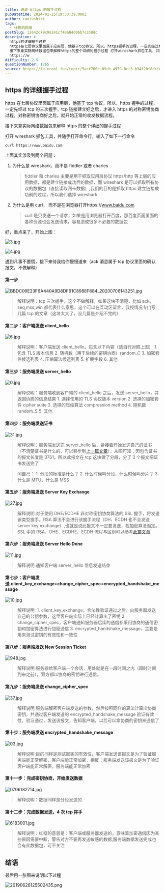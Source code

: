 ```yaml
---
title: 说说 https 的握手过程
pubDatetime: 2024-01-25T19:53:39.000Z
author: caorushizi
tags:
  - 计算机网络
postSlug: 12642c79c98241cf40a84d0bb7c358dc
description: >-
  https的详细握手过程
  https在七层协议里面属于应用层，他基于tcp协议，所以，https握手的过程，一定先经过tcp的三次握手，tcp链接建立好之后，才进入https的对称密钥协商过程，对称密钥协商好之后，就开始正常的收发数据流程。
  接下来拿实际网络数据包来解释https的整个详细的握手过程 打开wireshark抓包工具，并随手打开命令行，输入了如下一行命令 curl
  https://w
difficulty: 2.5
questionNumber: 1765
source: https://fe.ecool.fun/topic/5acf760e-09cb-4979-8cc3-b34f20f8dcfe
---
```


## https 的详细握手过程

https 在七层协议里面属于应用层，他基于 tcp 协议，所以，https 握手的过程，一定先经过 tcp 的三次握手，tcp 链接建立好之后，才进入 https 的对称密钥协商过程，对称密钥协商好之后，就开始正常的收发数据流程。

接下来拿实际网络数据包来解释 https 的整个详细的握手过程

打开 wireshark 抓包工具，并随手打开命令行，输入了如下一行命令

```
curl https://www.baidu.com

```

上面其实涉及到两个问题：

1. 为什么是 wireshark，而不是 fiddler 或者 charles

   > fiddler 和 charles 主要是用于抓取应用层协议 https/http 等上层的应用数据，都是建立链接成功后的数据，而 wireshark 是可以抓取所有协议的数据包（直接读取网卡数据）,我们的目的是抓取 https 建立链接成功前的过程，所以我们选择 wireshark

2. 为什么是用 curl， 而不是在浏览器打开https://www.baidu.com
   > curl 是只发送一个请求，如果是用浏览器打开百度，那百度页面里面的各种资源也会发送请求，容易造成很多不必要的数据包

好，重点来了，开始上图：

![3.jpg](https://static.ecool.fun//article/5eb1e871-2272-4b5c-b3c2-4b997ca9cfed.jpeg)

![4.jpg](https://static.ecool.fun//article/edecff28-62c5-4063-aa63-c873697d25b8.jpeg)

遇到凡事不要慌，接下来待我给你慢慢道来（ack 消息属于 tcp 协议里面的确认报文，不做解释）

#### 第一步

![BBDC09E23F6A440A9D8DF91C8988F884_20200706143251.jpg](https://static.ecool.fun//article/1af0a8a1-e0b9-498e-b89b-de1b1d517b1a.jpeg)

> 解释说明：tcp 三次握手，这个不做解释，如果这块不清楚，比如 ack，seq,mss,win 都代表什么意思，这个可以在互动区留言，我视情况专门写几篇 tcp 的文章（这块太大了，没几篇是介绍不完的）

#### 第二步：客户端发送 client_hello

![6.jpg](https://static.ecool.fun//article/19971982-68c1-4388-b455-0cdac1618916.jpeg)

> 解释说明：客户端发送 client_hello，包含以下内容（请自行对照上图） 1\. 包含 TLS 版本信息 2\. 随机数（用于后续的密钥协商）random_C 3\. 加密套件候选列表 4\. 压缩算法候选列表 5\. 扩展字段 6\. 其他

#### 第三步：服务端发送 server_hello

![0.jpg](https://static.ecool.fun//article/f217ddb9-11b9-4815-88bd-a6c145a9ec3b.jpeg)

> 解释说明：服务端收到客户端的 client_hello 之后，发送 server_hello，并返回协商的信息结果 1\. 选择使用的 TLS 协议版本 version 2\. 选择的加密套件 cipher suite 3\. 选择的压缩算法 compression method 4\. 随机数 random_S 5\. 其他

#### 第四步：服务端发送证书

![31.jpg](https://static.ecool.fun//article/af820a6a-12bd-4f1b-b126-6513a102aabc.jpeg)

> 解释说明：服务端发送完 server_hello 后，紧接着开始发送自己的证书（不清楚证书是什么的，可以移步到[上一篇文章](https://juejin.cn/post/6845166890675863559)），从图可知：因包含证书的报文长度是 3761，所以此报文在 tcp 这块做了分段，分了 3 个报文把证书发送完了

> 问自己： 1\. 分段的标准是什么？ 2\. 什么时候叫分段，什么时候叫分片？ 3\. 什么是 MTU，什么是 MSS

#### 第五步：服务端发送 Server Key Exchange

![27.jpg](https://static.ecool.fun//article/f88e594d-8b3f-4589-8114-326c8a366560.jpeg)

> 解释说明:对于使用 DHE/ECDHE 非对称密钥协商算法的 SSL 握手，将发送该类型握手。RSA 算法不会进行该握手流程（DH、ECDH 也不会发送 server key exchange）,也就是说此报文不一定要发送，视加密算法而定。SSL 中的 RSA、DHE、ECDHE、ECDH 流程与区别可以参考[此篇文章](https://blog.csdn.net/mrpre/article/details/78025940)

#### 第六步：服务端发送 Server Hello Done

![11.jpg](https://static.ecool.fun//article/36c979f7-35bc-4882-94fd-1e04adf3245c.jpeg)

> 解释说明:通知客户端 server_hello 信息发送结束

#### 第七步：客户端发送.client_key_exchange+change_cipher_spec+encrypted_handshake_message

![10.jpg](https://static.ecool.fun//article/f7043a3f-aaed-4b76-9349-c41d24f03196.jpeg)

> 解释说明: 1\. client_key_exchange，合法性验证通过之后，向服务器发送自己的公钥参数，这里客户端实际上已经计算出了密钥 2\. change_cipher_spec，客户端通知服务器后续的通信都采用协商的通信密钥和加密算法进行加密通信 3\. encrypted_handshake_message，主要是用来测试密钥的有效性和一致性

#### 第八步：服务端发送 New Session Ticket

![948.jpg](https://static.ecool.fun//article/de0beb4d-5eee-4d5c-8883-634773f2a2e2.jpeg)

> 解释说明:服务器给客户端一个会话，用处就是在一段时间之内（超时时间到来之前），双方都以协商的密钥进行通信。

#### 第九步：服务端发送 change_cipher_spec

![37.jpg](https://static.ecool.fun//article/2c53bff9-2d84-49b4-953d-ae62a11911ea.jpeg)

> 解释说明:服务端解密客户端发送的参数，然后按照同样的算法计算出协商密钥，并通过客户端发送的 encrypted_handshake_message 验证有效性，验证通过，发送该报文，告知客户端，以后可以拿协商的密钥来通信了

#### 第十步：服务端发送 encrypted_handshake_message

![03.jpg](https://static.ecool.fun//article/5fe5ee5a-eff9-4933-bb4c-d51d2ca8c80e.jpeg)

> 解释说明:目的同样是测试密钥的有效性，客户端发送该报文是为了验证服务端能正常解密，客户端能正常加密，相反：服务端发送该报文是为了验证客户端能正常解密，服务端能正常加密

#### 第十一步：完成密钥协商，开始发送数据

![0706182714.jpg](https://static.ecool.fun//article/b6823e50-f6dc-4570-b0f9-740fe0d8f5e6.jpeg)

> 解释说明：数据同样是分段发送的

#### 第十二步：完成数据发送，4 次 tcp 挥手

![6183001.jpg](https://static.ecool.fun//article/95abd39e-df25-43d5-97fa-4861185ea860.jpeg)

> 解释说明：红框的意思是：客户端或服务器发送的，意味着加密通信因为某些原因需要中断，警告对方不要再发送敏感的数据,服务端数据发送完成也会有此数据包，可不关注

## 结语

最后用一张图来说明以下过程

![20190626125502435.png](https://static.ecool.fun//article/5fe6b973-9dc5-400c-a2c8-cdae7b5d8624.jpeg)
